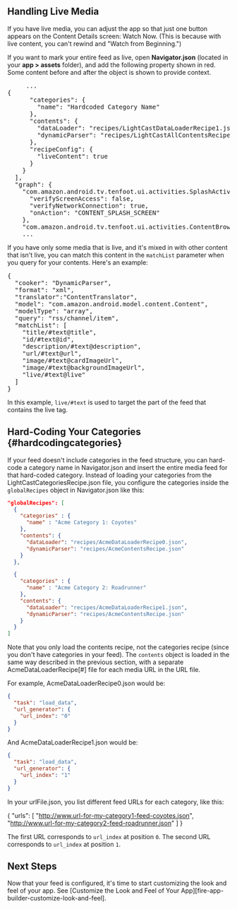 ## Handling Live Media

If you have live media, you can adjust the app so that just one button appears on the Content Details screen: Watch Now. (This is because with live content, you can't rewind and "Watch from Beginning.")

If you want to mark your entire feed as live, open **Navigator.json** (located in your **app > assets** folder), and add the following property shown in red. Some content before and after the object is shown to provide context.

<pre>
     ...
{
      "categories": {
        "name": "Hardcoded Category Name"
      },
      "contents": {
        "dataLoader": "recipes/LightCastDataLoaderRecipe1.json",
        "dynamicParser": "recipes/LightCastAllContentsRecipe.json"
      },
      <span class="red">"recipeConfig": {
        "liveContent": true
      }</span>
    }
  ],
  "graph": {
    "com.amazon.android.tv.tenfoot.ui.activities.SplashActivity": {
      "verifyScreenAccess": false,
      "verifyNetworkConnection": true,
      "onAction": "CONTENT_SPLASH_SCREEN"
    },
    "com.amazon.android.tv.tenfoot.ui.activities.ContentBrowseActivity": {
    ...
</pre>

If you have only some media that is live, and it's mixed in with other content that isn't live, you can match this content in the `matchList` parameter when you query for your contents. Here's an example:

<pre>
{
  "cooker": "DynamicParser",
  "format": "xml",
  "translator":"ContentTranslator",
  "model": "com.amazon.android.model.content.Content",
  "modelType": "array",
  "query": "rss/channel/item",
  "matchList": [
    "title/#text@title",
    "id/#text@id",
    "description/#text@description",
    "url/#text@url",
    "image/#text@cardImageUrl",
    "image/#text@backgroundImageUrl",
    <span class="red">"live/#text@live"</span>
  ]
}
</pre>

In this example, `live/#text` is used to target the part of the feed that contains the live tag.

## Hard-Coding Your Categories {#hardcodingcategories}

If your feed doesn't include categories in the feed structure, you can hard-code a category name in Navigator.json and insert the entire media feed for that hard-coded category. Instead of loading your categories from the LightCastCategoriesRecipe.json file, you configure the categories inside the `globalRecipes` object  in Navigator.json like this:

```json
"globalRecipes": [
  {
    "categories" : {
      "name" : "Acme Category 1: Coyotes"
    },
    "contents": {
      "dataLoader": "recipes/AcmeDataLoaderRecipe0.json",
      "dynamicParser": "recipes/AcmeContentsRecipe.json"
    }
  },

  {
    "categories" : {
      "name" : "Acme Category 2: Roadrunner"
    },
    "contents": {
      "dataLoader": "recipes/AcmeDataLoaderRecipe1.json",
      "dynamicParser": "recipes/AcmeContentsRecipe.json"
    }
  }
]
```

Note that you only load the contents recipe, not the categories recipe (since you don't have categories in your feed). The `contents` object is loaded in the same way described in the previous section, with a separate AcmeDataLoaderRecipe[#] file for each media URL in the URL file.

For example, AcmeDataLoaderRecipe0.json would be:

```json
{
  "task": "load_data",
  "url_generator": {
    "url_index": "0"
  }
}
```

And AcmeDataLoaderRecipe1.json would be:

```json
{
  "task": "load_data",
  "url_generator": {
    "url_index": "1"
  }
}
```

In your urlFile.json, you list different feed URLs for each category, like this:

{
  "urls": [
    "http://www.url-for-my-category1-feed-coyotes.json",
    "http://www.url-for-my-category2-feed-roadrunner.json"
  ]
}

The first URL corresponds to `url_index` at position `0`. The second URL corresponds to `url_index` at position `1`.

## Next Steps

Now that your feed is configured, it's time to start customizing the look and feel of your app. See [Customize the Look and Feel of Your App][fire-app-builder-customize-look-and-feel].
